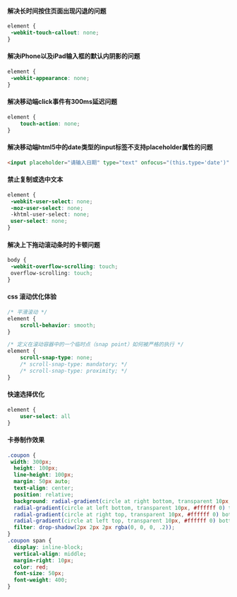 #### 解决长时间按住页面出现闪退的问题

```css
element {
 -webkit-touch-callout: none;
}
```

#### 解决iPhone以及iPad输入框的默认内阴影的问题

```css
element {
 -webkit-appearance: none;
}
```

#### 解决移动端click事件有300ms延迟问题

```css
element {
    touch-action: none;
}
```

#### 解决移动端html5中的date类型的input标签不支持placeholder属性的问题

```html
<input placeholder="请输入日期" type="text" onfocus="(this.type='date')" name="date">
```

#### 禁止复制或选中文本

```css
element {
 -webkit-user-select: none;
 -moz-user-select: none;
 -khtml-user-select: none;
 user-select: none;
}
```

#### 解决上下拖动滚动条时的卡顿问题

```css
body {
 -webkit-overflow-scrolling: touch;
 overflow-scrolling: touch;
}
```

#### css 滚动优化体验

```css
/* 平滑滚动 */
element {
    scroll-behavior: smooth;
}

/* 定义在滚动容器中的一个临时点（snap point）如何被严格的执行 */
element {
    scroll-snap-type: none;
    /* scroll-snap-type: mandatory; */
    /* scroll-snap-type: proximity; */
}
```

#### 快速选择优化

```css
element {
    user-select: all
}
```


#### 卡券制作效果

```css
.coupon {
 width: 300px;
  height: 100px;
  line-height: 100px;
  margin: 50px auto;
  text-align: center;
  position: relative;
  background: radial-gradient(circle at right bottom, transparent 10px, #ffffff 0) top right /50% 51px no-repeat,
  radial-gradient(circle at left bottom, transparent 10px, #ffffff 0) top left / 50% 51px no-repeat,
  radial-gradient(circle at right top, transparent 10px, #ffffff 0) bottom right / 50% 51px no-repeat,
  radial-gradient(circle at left top, transparent 10px, #ffffff 0) bottom left / 50% 51px no-repeat;
  filter: drop-shadow(2px 2px 2px rgba(0, 0, 0, .2));
}
.coupon span {
  display: inline-block;
  vertical-align: middle;
  margin-right: 10px;
  color: red;
  font-size: 50px;
  font-weight: 400;
}
```
